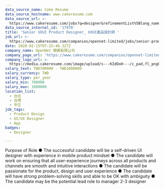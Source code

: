 ```yaml
---
data_source_name: Cake Resume
data_source_hostname: www.cakeresume.com
data_source_url: >-
  https://www.cakeresume.com/jobs?q=designer&refinementList%5Blang_name%5D%5B0%5D=English&refinementList%5Bsalary_type%5D=per_year
data_source_internal_id: '17970'
title: 'Senior UXUI Product Designer_ UXUI產品設計師 '
job_url: >-
  https://www.cakeresume.com/companies/opennet-limited/jobs/senior-product-designer_-senior-product-designer
date: 2020-02-15T07:25:48.327Z
company_name: OpenNet 開網有限公司
company_page_url: 'https://www.cakeresume.com/companies/opennet-limited'
company_logo_url: >-
  https://media.cakeresume.com/image/upload/s---KIdOoH---/c_pad,fl_png8,h_200,w_200/v1574663536/bzaybcelyff1kqaqhhmr.png
salary_text: TWD700000 - TWD1000000
salary_currency: TWD
salary_type: per_year
salary_min: 700000
salary_max: 1000000
location_list:
  - 台北
  - 台灣
  - 中正
job_tags:
  - Product Design
  - UI/UX Designer
  - App
badges:
  - Designer

---
```


Purpose of Role ● The successful candidate will be a self-driven UI designer with experience in mobile product mindset ● The candidate will work on ensuring that all user-experience journeys across all products and channels are smooth and intuitive interactions ● The candidate will be passionate for the product, design and user experience ● The candidate will have strong problem-solving skills and able to be OK with ambiguity ● The candidate may be the potential lead role to manager 2-3 designer